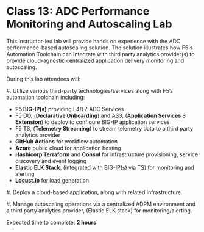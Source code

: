 Class 13: ADC Performance Monitoring and Autoscaling Lab
============================================================================

This instructor-led lab will provide hands on experience with the ADC performance-based autoscaling solution.  The solution illustrates how F5's Automation Toolchain can integrate with third party analytics provider(s) to provide cloud-agnostic centralized application delivery monitoring and autoscaling.
 
During this lab attendees will:

#. Utilize various third-party technologies/services along with F5’s automation toolchain including:

   - **F5 BIG-IP(s)** providing L4/L7 ADC Services
   - F5 DO, (**Declarative Onboarding**) and AS3, (**Application Services 3 Extension**) to deploy to configure BIG-IP application services
   - F5 TS, (**Telemetry Streaming**) to stream telemetry data to a third party analytics provider
   - **GitHub Actions** for workflow automation 
   - **Azure** public cloud for application hosting
   - **Hashicorp Terraform** and **Consul** for infrastructure provisioning, service discovery and event logging
   - **Elastic ELK Stack**, (integrated with BIG-IP(s) via TS) for monitoring and alerting
   - **Locust.io** for load generation

#. Deploy a cloud-based application, along with related infrastructure. 

#. Manage autoscaling operations via a centralized ADPM environment and a third party analytics provider, (Elastic ELK stack) for monitoring/alerting.

Expected time to complete: **2 hours**

